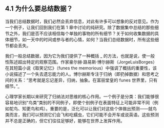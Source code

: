 ## 4.1 为什么要总结数据？

当我们总结数据时，我们必然会丢弃信息，对此有许多可以想象的反对意见。作为一个例子，让我们回到我们在第 1 章中讨论的纯研究。除了数据集中总结的那些细节之外，我们是否不应该相信每个单独的事物的所有细节？关于如何收集数据的具体细节，如一天中的时间或参与者的心情，如何？当我们总结数据时，所有这些细节都会丢失。

我们一般总结数据，因为它为我们提供了一种概括 _ 的方法，也就是说，使一般性陈述超出特定的观察范围。作家豪尔赫·路易斯·博尔赫斯（JorgeLuisBorges）在其短篇小说《取笑记忆》（funes the memorious）中强调了概括的重要性，该小说描述了一个失去遗忘能力的人。博尔赫斯专注于归纳（即扔掉数据）和思考之间的关系：“思考就是忘记差异，归纳，抽象。在富丽堂皇的 funes 世界里，只有细节。”_

心理学家长期以来研究了归纳法对思维的核心作用。一个例子是分类：我们能够很容易地识别“鸟类”类别的不同例子，即使个别例子在表面特征上可能非常不同（例如鸵鸟、知更鸟和鸡）。重要的是，泛化可以让我们对这些个体做出预测——就鸟类而言，我们可以预测它们会飞和吃蠕虫，它们可能不会开车或说英语。这些预测并不总是正确的，但它们往往足够好，能够在世界上发挥作用。
